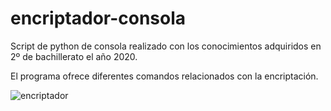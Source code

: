 # encriptador-consola

Script de python de consola realizado con los conocimientos adquiridos en 2º de bachillerato el año 2020.

El programa ofrece diferentes comandos relacionados con la encriptación.

![encriptador](https://user-images.githubusercontent.com/86477169/160453186-53542cf4-ed9f-444f-8bab-f7fc476f4c38.png)
